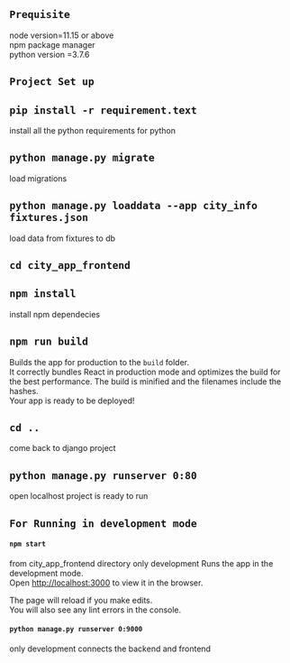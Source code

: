 

## `Prequisite`

node version=11.15 or above <br />
npm package manager <br />
python version =3.7.6

## `Project Set up`

## `pip install -r requirement.text `
install all the python requirements for python

## `python manage.py migrate`
load migrations

## `python manage.py loaddata --app city_info fixtures.json`
load data from fixtures to db

## `cd city_app_frontend`

## `npm install `
install npm dependecies

## `npm run build`
Builds the app for production to the `build` folder.<br />
It correctly bundles React in production mode and optimizes the build for the best performance.
The build is minified and the filenames include the hashes.<br />
Your app is ready to be deployed!

## `cd ..`
come back to django project

## `python manage.py runserver 0:80`
open localhost project is ready to run

## `For Running in development mode `

#### `npm start`
from city_app_frontend directory
only development
Runs the app in the development mode.<br />
Open [http://localhost:3000](http://localhost:3000) to view it in the browser.

The page will reload if you make edits.<br />
You will also see any lint errors in the console.

#### `python manage.py runserver 0:9000`
only development
connects the backend and frontend

